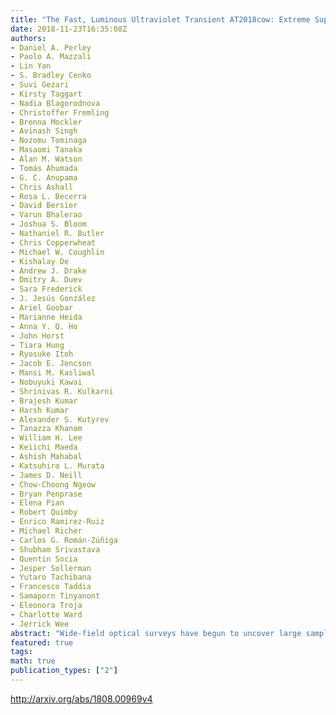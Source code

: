 ```yaml
---
title: "The Fast, Luminous Ultraviolet Transient AT2018cow: Extreme Supernova,   or Disruption of a Star by an Intermediate-Mass Black Hole?"
date: 2018-11-23T16:35:08Z
authors:
- Daniel A. Perley
- Paolo A. Mazzali
- Lin Yan
- S. Bradley Cenko
- Suvi Gezari
- Kirsty Taggart
- Nadia Blagorodnova
- Christoffer Fremling
- Brenna Mockler
- Avinash Singh
- Nozomu Tominaga
- Masaomi Tanaka
- Alan M. Watson
- Tomás Ahumada
- G. C. Anupama
- Chris Ashall
- Rosa L. Becerra
- David Bersier
- Varun Bhalerao
- Joshua S. Bloom
- Nathaniel R. Butler
- Chris Copperwheat
- Michael W. Coughlin
- Kishalay De
- Andrew J. Drake
- Dmitry A. Duev
- Sara Frederick
- J. Jesús González
- Ariel Goobar
- Marianne Heida
- Anna Y. Q. Ho
- John Horst
- Tiara Hung
- Ryosuke Itoh
- Jacob E. Jencson
- Mansi M. Kasliwal
- Nobuyuki Kawai
- Shrinivas R. Kulkarni
- Brajesh Kumar
- Harsh Kumar
- Alexander S. Kutyrev
- Tanazza Khanam
- William H. Lee
- Keiichi Maeda
- Ashish Mahabal
- Katsuhiro L. Murata
- James D. Neill
- Chow-Choong Ngeow
- Bryan Penprase
- Elena Pian
- Robert Quimby
- Enrico Ramirez-Ruiz
- Michael Richer
- Carlos G. Román-Zúñiga
- Shubham Srivastava
- Quentin Socia
- Jesper Sollerman
- Yutaro Tachibana
- Francesco Taddia
- Samaporn Tinyanont
- Eleonora Troja
- Charlotte Ward
- Jerrick Wee
abstract: "Wide-field optical surveys have begun to uncover large samples of fast (t_rise < 5d), luminous (M_peak < -18), blue transients. While commonly attributed to the breakout of a supernova shock into a dense wind, the great distances to the transients of this class found so far have hampered detailed investigation of their properties. We present photometry and spectroscopy from a comprehensive worldwide campaign to observe AT2018cow (ATLAS18qqn), the first fast-luminous optical transient to be found in real time at low redshift. Our first spectra (<2 days after discovery) are entirely featureless. A very broad absorption feature suggestive of near-relativistic velocities develops between 3-8 days, then disappears. Broad emission features of H and He develop after >10 days. The spectrum remains extremely hot throughout its evolution, and the photospheric radius contracts with time (receding below R<10^14 cm after 1 month). This behaviour does not match that of any known supernova, although a relativistic jet within a fallback supernova could explain some of the observed features. Alternatively, the transient could originate from the disruption of a star by an intermediate-mass black hole, although this would require long-lasting emission of highly super-Eddington thermal radiation. In either case, AT2018cow suggests that the population of fast luminous transients represents a new class of astrophysical event. Intensive follow-up of this event in its late phases, and of any future events found at comparable distance, will be essential to better constrain their origins."
featured: true
tags:
math: true
publication_types: ["2"]
---
```

http://arxiv.org/abs/1808.00969v4
